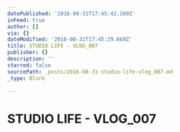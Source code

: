 ```yaml
---
datePublished: '2016-08-31T17:45:42.269Z'
inFeed: true
author: []
via: {}
dateModified: '2016-08-31T17:45:29.669Z'
title: STUDIO LIFE - VLOG_007
publisher: {}
description: ''
starred: false
sourcePath: _posts/2016-08-31-studio-life-vlog_007.md
_type: Blurb

---
```

# STUDIO LIFE - VLOG\_007